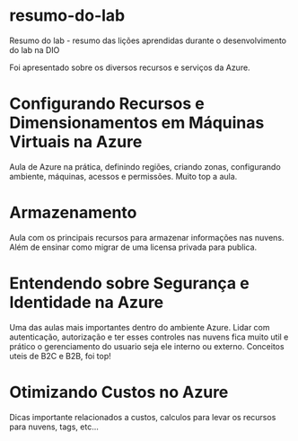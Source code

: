 # resumo-do-lab
Resumo do lab -  resumo das lições aprendidas durante o desenvolvimento do lab na DIO


<p>Foi apresentado sobre os diversos recursos e serviços da Azure. </p>


# Configurando Recursos e Dimensionamentos em Máquinas Virtuais na Azure
<p>Aula de Azure na prática, definindo regiões, criando zonas, configurando ambiente, máquinas, acessos e permissões. Muito top a aula. </p>

# Armazenamento
<p> Aula com os principais recursos para armazenar informações nas nuvens. Além de ensinar como migrar de uma licensa privada para publica.  </p>

# Entendendo sobre Segurança e Identidade na Azure
<p> Uma das aulas mais importantes dentro do ambiente Azure. Lidar com autenticação, autorização e ter esses controles nas nuvens fica muito util e prático o gerenciamento do usuario seja ele interno ou externo. Conceitos uteis de B2C e B2B, foi top! </p>


# Otimizando Custos no Azure
<p>Dicas importante relacionados a custos, calculos para levar os recursos para nuvens, tags, etc...</p>
